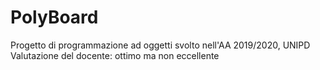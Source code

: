 # PolyBoard
Progetto di programmazione ad oggetti svolto nell'AA 2019/2020, UNIPD <br>
Valutazione del docente: ottimo ma non eccellente
